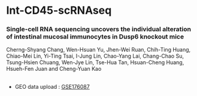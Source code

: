 # Int-CD45-scRNAseq

### Single-cell RNA sequencing uncovers the individual alteration of intestinal mucosal immunocytes in Dusp6 knockout mice<br>
Cherng-Shyang Chang, Wen-Hsuan Yu, Jhen-Wei Ruan, Chih-Ting Huang, Chiao-Mei Lin, Yi-Ting Tsai, I-Jung Lin, Chao-Yang Lai, Chang-Chao Su, Tsung-Hsien Chuang, Wen-Jye Lin, Tse-Hua Tan, Hsuan-Cheng Huang, Hsueh-Fen Juan and Cheng-Yuan Kao
<br>
<br>
* GEO data upload : [GSE176087](https://www.ncbi.nlm.nih.gov/geo/query/acc.cgi?acc=GSE171524)

